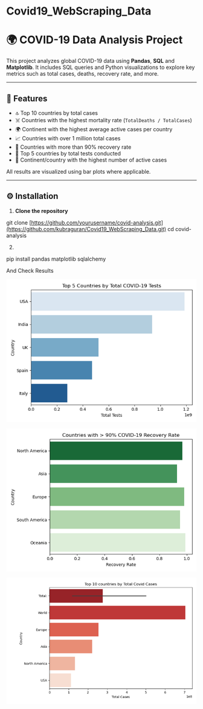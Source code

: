 # Covid19_WebScraping_Data
# 🌍 COVID-19 Data Analysis Project


This project analyzes global COVID-19 data using **Pandas**, **SQL** and **Matplotlib**. It includes SQL queries and Python visualizations to explore key metrics such as total cases, deaths, recovery rate, and more.

---

## 📌 Features

- 🔝 Top 10 countries by total cases  
- ☠️ Countries with the highest mortality rate (`TotalDeaths / TotalCases`)  
- 🌍 Continent with the highest average active cases per country  
- 📈 Countries with over 1 million total cases  
- 💚 Countries with more than 90% recovery rate  
- 🧪 Top 5 countries by total tests conducted  
- 🔎 Continent/country with the highest number of active cases  

All results are visualized using bar plots where applicable.

---

## ⚙️ Installation

1. **Clone the repository**

git clone [https://github.com/yourusername/covid-analysis.git](https://github.com/kubraguran/Covid19_WebScraping_Data.git)
cd covid-analysis


2. 
pip install pandas matplotlib sqlalchemy




And Check Results

![Result of Covid Test](<covid test.png>) 

![Result of 90 Percent of Recovery ](90_recovery.png) 

![Top 10 Countries](top_10.png)

